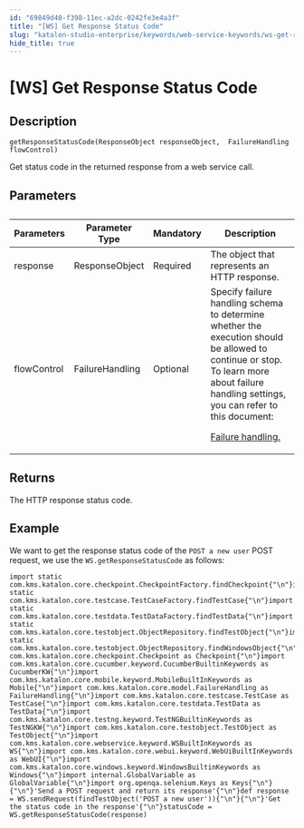 ```yaml
---
id: "69849d40-f398-11ec-a2dc-0242fe3e4a3f"
title: "[WS] Get Response Status Code"
slug: "katalon-studio-enterprise/keywords/web-service-keywords/ws-get-response-status-code"
hide_title: true
---
```


# <a id="concept-5780" class="anchor_top_offset"/><a id="ariaid-title1" class="anchor_top_offset"/>[WS] Get Response Status Code


## Description

<p xmlns="http://www.w3.org/1999/xhtml" className="p"><code className="ph codeph">getResponseStatusCode(ResponseObject responseObject,  FailureHandling flowControl)</code></p> 
<p xmlns="http://www.w3.org/1999/xhtml" className="p">Get status code in the returned  response  from a web service call.</p> 

## Parameters

<div xmlns="http://www.w3.org/1999/xhtml" className="p"><table className="table"><caption /><colgroup><col style={{width: '25%'}} /><col style={{width: '25%'}} /><col style={{width: '25%'}} /><col style={{width: '25%'}} /></colgroup><thead className="thead"><tr className><th className="entry anchor_top_offset" id="concept-5780__entry__1">Parameters</th><th className="entry anchor_top_offset" id="concept-5780__entry__2">Parameter Type</th><th className="entry anchor_top_offset" id="concept-5780__entry__3">Mandatory</th><th className="entry anchor_top_offset" id="concept-5780__entry__4">Description</th></tr></thead><tbody className="tbody"><tr className><td className="entry" headers="concept-5780__entry__1 concept-5780__entry__2 concept-5780__entry__3 concept-5780__entry__4 ">response</td><td className="entry" headers="concept-5780__entry__1 concept-5780__entry__2 concept-5780__entry__3 concept-5780__entry__4 ">ResponseObject</td><td className="entry" headers="concept-5780__entry__1 concept-5780__entry__2 concept-5780__entry__3 concept-5780__entry__4 ">	Required</td><td className="entry" headers="concept-5780__entry__1 concept-5780__entry__2 concept-5780__entry__3 concept-5780__entry__4 ">The object that represents an HTTP response.</td></tr><tr className><td className="entry" headers="concept-5780__entry__1 concept-5780__entry__2 concept-5780__entry__3 concept-5780__entry__4 ">flowControl</td><td className="entry" headers="concept-5780__entry__1 concept-5780__entry__2 concept-5780__entry__3 concept-5780__entry__4 ">FailureHandling</td><td className="entry" headers="concept-5780__entry__1 concept-5780__entry__2 concept-5780__entry__3 concept-5780__entry__4 ">Optional</td><td className="entry" headers="concept-5780__entry__1 concept-5780__entry__2 concept-5780__entry__3 concept-5780__entry__4 ">Specify failure handling schema to determine whether the execution should be allowed to continue or stop. To learn more about failure handling settings, you can refer to this document: <p className="p"><a className="xref" href="/docs/katalon-studio-enterprise/error-management/test-maintenance/failure-handling">Failure handling.</a></p></td></tr></tbody></table></div>

## Returns

<p xmlns="http://www.w3.org/1999/xhtml" className="p">The HTTP response status code.</p> 

## Example

<p xmlns="http://www.w3.org/1999/xhtml" className="p">We want to get the response status code of the <code className="ph codeph">POST a new user</code> POST request, we use the <code className="ph codeph">WS.getResponseStatusCode</code> as follows:</p> 
<div xmlns="http://www.w3.org/1999/xhtml" className="p"><pre className="pre codeblock"><code>import static com.kms.katalon.core.checkpoint.CheckpointFactory.findCheckpoint{"\n"}import static com.kms.katalon.core.testcase.TestCaseFactory.findTestCase{"\n"}import static com.kms.katalon.core.testdata.TestDataFactory.findTestData{"\n"}import static com.kms.katalon.core.testobject.ObjectRepository.findTestObject{"\n"}import static com.kms.katalon.core.testobject.ObjectRepository.findWindowsObject{"\n"}import com.kms.katalon.core.checkpoint.Checkpoint as Checkpoint{"\n"}import com.kms.katalon.core.cucumber.keyword.CucumberBuiltinKeywords as CucumberKW{"\n"}import com.kms.katalon.core.mobile.keyword.MobileBuiltInKeywords as Mobile{"\n"}import com.kms.katalon.core.model.FailureHandling as FailureHandling{"\n"}import com.kms.katalon.core.testcase.TestCase as TestCase{"\n"}import com.kms.katalon.core.testdata.TestData as TestData{"\n"}import com.kms.katalon.core.testng.keyword.TestNGBuiltinKeywords as TestNGKW{"\n"}import com.kms.katalon.core.testobject.TestObject as TestObject{"\n"}import com.kms.katalon.core.webservice.keyword.WSBuiltInKeywords as WS{"\n"}import com.kms.katalon.core.webui.keyword.WebUiBuiltInKeywords as WebUI{"\n"}import com.kms.katalon.core.windows.keyword.WindowsBuiltinKeywords as Windows{"\n"}import internal.GlobalVariable as GlobalVariable{"\n"}import org.openqa.selenium.Keys as Keys{"\n"}{"\n"}'Send a POST request and return its response'{"\n"}def response = WS.sendRequest(findTestObject('POST a new user')){"\n"}{"\n"}'Get the status code in the response'{"\n"}statusCode = WS.getResponseStatusCode(response)</code></pre></div>
